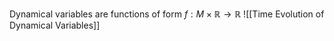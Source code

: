Dynamical variables are functions of form $f:M\times \mathbb{R}\to \mathbb{R}$
![[Time Evolution of Dynamical Variables]]